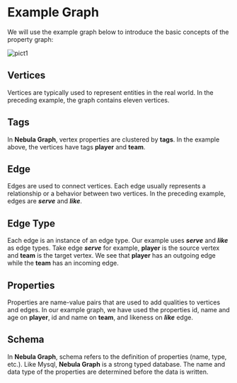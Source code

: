 # Example Graph

We will use the example graph below to introduce the basic concepts of the property graph:

![pict1](https://user-images.githubusercontent.com/42762957/64759683-7bb1a480-d56a-11e9-90fb-f96d221bbbdf.png)


## Vertices

Vertices are typically used to represent entities in the real world. In the preceding example, the graph contains eleven vertices.

## Tags

In **Nebula Graph**, vertex properties are clustered by **tags**. In the example above, the vertices have tags
**player** and **team**.

## Edge

Edges are used to connect vertices. Each edge usually represents a relationship or a behavior between two vertices. In
the preceding example, edges are _**serve**_ and _**like**_.

## Edge Type

Each edge is an instance of an edge type. Our example uses _**serve**_ and _**like**_ as edge types. Take edge _**serve**_ for example, **player** is the source vertex and **team** is the target vertex. We see that **player** has an outgoing edge while the **team** has an incoming edge.


## Properties

Properties are name-value pairs that are used to add qualities to vertices and edges. In our example graph, we have used the properties id, name and age on **player**, id and name on **team**, and likeness on _**like**_ edge.

## Schema

In **Nebula Graph**, schema refers to the definition of properties (name, type, etc.). Like Mysql, **Nebula Graph** is a strong typed database. The name and data type of the properties are determined before the data is written.


